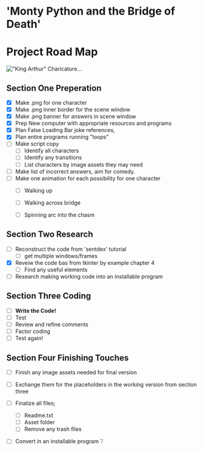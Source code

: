 # 'Monty Python and the Bridge of Death' 
#    Project Road Map
!["King Arthur" Charicature...](https://github.com/ksu-is/Monty-Python-and-The-Bridge-of-Death/blob/master/Assets/Python_Arthur_Avatar.png)
## Section One **Preperation**

- [x] Make .png for one character
- [x] Make .png inner border for the scene window
- [x] Make .png banner for answers in scene window
- [x] Prep New computer with appropriate resources and programs
- [x] Plan False Loading Bar joke references, 
- [x] Plan entire programs running "loops"
- [ ] Make script copy
    - [ ] Identify all characters
    - [ ] Identify any transitions
    - [ ] List characters by image assets they may need
- [ ] Make list of incorrect answers, aim for comedy.
- [ ] Make one animation for each possibility for one character
    - [ ] Walking up
    - [ ] Walking across bridge
    - [ ] Spinning arc into the chasm


## Section Two **Research**

- [ ] Reconstruct the code from 'sentdex' tutorial
    - [ ] get multiple windows/frames
- [x] Reveiw the code bas from  tkinter by example chapter 4
    - [ ] Find any useful elements
- [ ] Research making working code into an installable program

## Section Three **Coding**

- [ ] **Write the Code!**
- [ ] Test
- [ ] Review and refine comments
- [ ] Factor coding
- [ ] Test again!

## Section Four **Finishing Touches**

- [ ] Finish any image assets needed for final version

- [ ] Exchange them for the placeholders in the working version from section three
- [ ] Finalize all files;
    - [ ] Readme.txt
    - [ ] Asset folder
    - [ ] Remove any trash files
- [ ] Convert in an installable program :grey_question:
